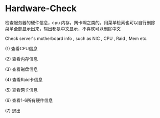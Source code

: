 # Hardware-Check
检查服务器的硬件信息，cpu 内存，网卡啊之类的。用菜单检索也可以自行删除菜单全部显示出来，输出都是中文显示，不喜欢可以删除中文

Check server's motherboard info , such as NIC , CPU , Raid , Mem etc.

(1) 查看CPU信息

(2) 查看内存信息

(3) 查看磁盘信息

(4) 查看Raid卡信息

(5) 查看网卡信息

(6) 查看1-6所有硬件信息

(7) 退出
